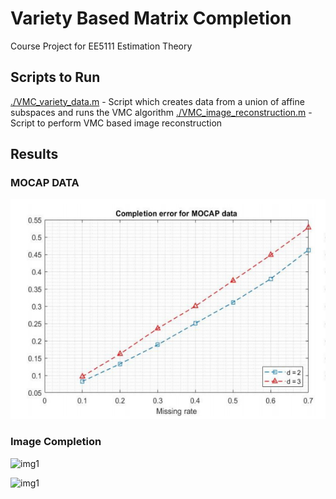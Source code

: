 # Variety Based Matrix Completion
Course Project for EE5111 Estimation Theory

## Scripts to Run

[./VMC_variety_data.m](https://github.com/sahu-shitin/vmc/blob/master/VMC_variety_data.m)  - Script which creates data from a union of affine subspaces and runs the VMC algorithm 
[./VMC_image_reconstruction.m](https://github.com/sahu-shitin/vmc/blob/master/VMC_image_reconstruction.m)  - Script to perform VMC based image reconstruction 


## Results 

### MOCAP DATA
![MOCAP Data](https://github.com/sahu-shitin/vmc/blob/master/img1.png?raw=true)

### Image Completion 
![img1](https://github.com/sahu-shitin/vmc/blob/master/img2.png?raw=true)

![img1](https://github.com/sahu-shitin/vmc/blob/master/img3.png?raw=true)
